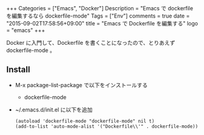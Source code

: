 +++
Categories = ["Emacs", "Docker"]
Description = "Emacs で dockerfile を編集するなら dockerfile-mode"
Tags = ["Env"]
comments = true
date = "2015-09-02T17:58:56+09:00"
title = "Emacs で Dockerfile を編集する"
logo = "emacs"
+++

Docker に入門して、Dockerfile を書くことになったので、とりあえず dockerfile-mode 。

<!--more-->

## Install

-   M-x package-list-package で以下をインストールする
    - dockerfile-mode

-   ~/.emacs.d/init.el に以下を追加

    ~~~clike
    (autoload 'dockerfile-mode "dockerfile-mode" nil t)
    (add-to-list 'auto-mode-alist '("Dockerfile\\'" . dockerfile-mode))
    ~~~
